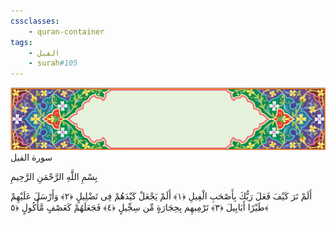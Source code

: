 ```yaml
---
cssclasses:
    - quran-container
tags:
    - الفيل
    - surah#105
---
```

<div class="quran-container">
<span class="second-border"></span>
<span class="border"></span>
<div class="head-container">
<img src="https://raw.githubusercontent.com/LORDyyyyy/obsidian-the_quran_vault/main/The%20Quran%20Vault/src/webview/surah_head.png" height=100>
<div class="surah-name">
<span class="surah-name-fnt">سورة الفيل</span>
</div>
</div>
<div class="quran-content">
<div class="name-of-god"> <p> بِسْمِ اللَّهِ الرَّحْمَنِ الرَّحِيمِ </p></div>
<p>
<span class="sign" id="f1">أَلَمْ تَرَ كَيْفَ فَعَلَ رَبُّكَ بِأَصْحَبِ الْفِيلِ <span>﴿</span>١<span>﴾</span></span>
<span class="sign" id="f2">أَلَمْ يَجْعَلْ كَيْدَهُمْ فِى تَضْلِيلٍ <span>﴿</span>٢<span>﴾</span></span>
<span class="sign" id="f3">وَأَرْسَلَ عَلَيْهِمْ طَيْرًا أَبَابِيلَ <span>﴿</span>٣<span>﴾</span></span>
<span class="sign" id="f4">تَرْمِيهِم بِحِجَارَةٍ مِّن سِجِّيلٍ <span>﴿</span>٤<span>﴾</span></span>
<span class="sign" id="f5">فَجَعَلَهُمْ كَعَصْفٍ مَّأْكُولٍ <span>﴿</span>٥<span>﴾</span></span>

</p>
</div>
<span class="border" style="margin-top:25px;"></span>
<span class="second-border-bottom"></span>
</div>
